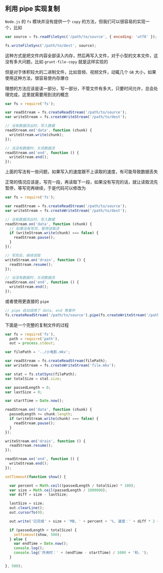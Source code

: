 

## 利用 pipe 实现复制

`Node.js` 的 `fs` 模块并没有提供一个 `copy` 的方法，但我们可以很容易的实现一个，比如

<!--more-->



```js
var source = fs.readFileSync('/path/to/source', { encoding: 'utf8' });

fs.writeFileSync('/path/to/dest', source);
```

这种方式是把文件内容全部读入内存，然后再写入文件，对于小型的文本文件，这没有多大问题，比如 `grunt-file-copy` 就是这样实现的

但是对于体积较大的二进制文件，比如音频、视频文件，动辄几个 `GB` 大小，如果使用这种方法，很容易使内存爆仓

理想的方法应该是读一部分，写一部分，不管文件有多大，只要时间允许，总会处理完成，这里就需要用到流的概念

```js
var fs = require('fs');

var readStream = fs.createReadStream('/path/to/source');
var writeStream = fs.createWriteStream('/path/to/dest');

// 当有数据流出时，写入数据
readStream.on('data', function (chunk) {  
  writeStream.write(chunk);
});

// 当没有数据时，关闭数据流
readStream.on('end', function () {  
  writeStream.end();
});
```

上面的写法有一些问题，如果写入的速度跟不上读取的速度，有可能导致数据丢失

正常的情况应该是，写完一段，再读取下一段，如果没有写完的话，就让读取流先暂停，等写完再继续，于是代码可以修改为

```js
var fs = require('fs');

var readStream = fs.createReadStream('/path/to/source');
var writeStream = fs.createWriteStream('/path/to/dest');

// 当有数据流出时，写入数据
readStream.on('data', function (chunk) {
  // 如果没有写完，暂停读取流
  if (writeStream.write(chunk) === false) {
    readStream.pause();
  }
});

// 写完后，继续读取
writeStream.on('drain', function () {
  readStream.resume();
});

// 当没有数据时，关闭数据流
readStream.on('end', function () {
  writeStream.end();
});
```

或者使用更直接的 `pipe`

```js
// pipe 自动调用了 data, end 等事件
fs.createReadStream('/path/to/source').pipe(fs.createWriteStream('/path/to/dest'));
```


下面是一个完整的复制文件的过程

```js
var fs = require('fs'),
  path = require('path'),
  out = process.stdout;

var filePath = '../小电影.mkv';

var readStream = fs.createReadStream(filePath);
var writeStream = fs.createWriteStream('file.mkv');

var stat = fs.statSync(filePath);
var totalSize = stat.size;

var passedLength = 0;
var lastSize = 0;

var startTime = Date.now();

readStream.on('data', function (chunk) {
  passedLength += chunk.length;
  if (writeStream.write(chunk) === false) {
    readStream.pause();
  }
});

writeStream.on('drain', function () {
  readStream.resume();
});

readStream.on('end', function () {
  writeStream.end();
});

setTimeout(function show() {

  var percent = Math.ceil((passedLength / totalSize) * 100);
  var size = Math.ceil(passedLength / 1000000);
  var diff = size - lastSize;

  lastSize = size;
  out.clearLine();
  out.cursorTo(0);

  out.write('已完成' + size + 'MB, ' + percent + '%, 速度：' + diff * 2 + 'MB/s');

  if (passedLength < totalSize) {
    setTimeout(show, 500);
  } else {
    var endTime = Date.now();
    console.log();
    console.log('共用时：' + (endTime - startTime) / 1000 + '秒。');
  }

}, 500);
```
